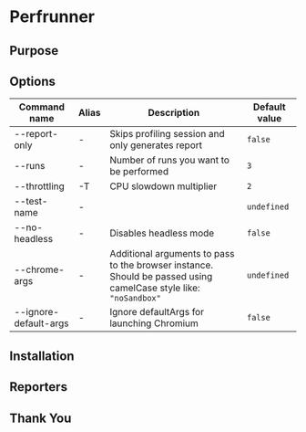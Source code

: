 # Perfrunner

## Purpose

## Options

|Command name|Alias|Description|Default value|
|-|-|-|-|
| --report-only | - |Skips profiling session and only generates report| ```false``` |
| --runs | - |Number of runs you want to be performed| ```3``` |
| --throttling | -T | CPU slowdown multiplier | ```2``` |
| --test-name | - | | ```undefined```
| --no-headless | - | Disables headless mode |  ```false``` |
| --chrome-args | - | Additional arguments to pass to the browser instance. Should be passed using camelCase style like: ```"noSandbox"``` | ```undefined``` |
| --ignore-default-args | - | Ignore defaultArgs for launching Chromium | ```false``` | s

## Installation

## Reporters

## Thank You

